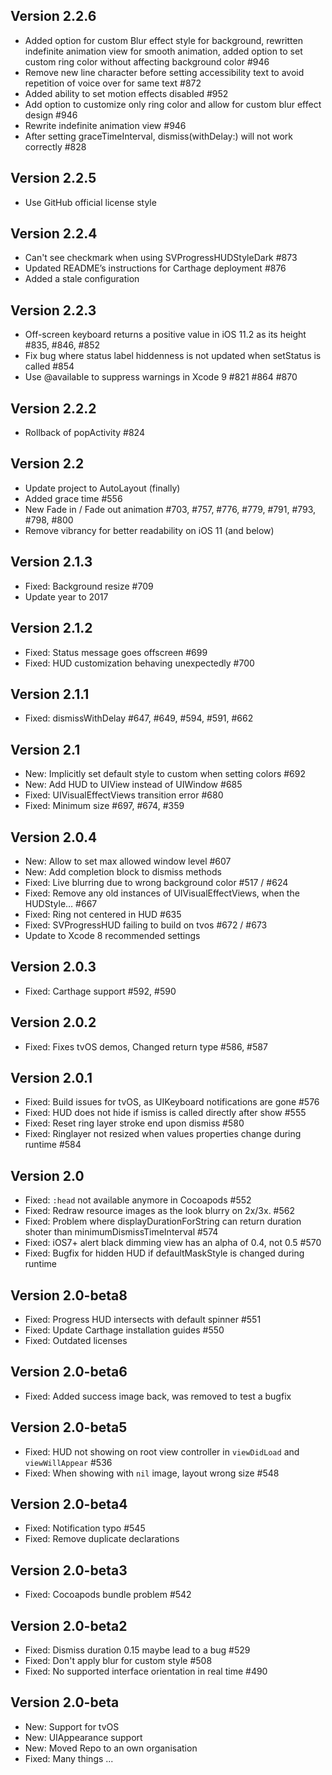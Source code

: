 ## Version 2.2.6
* Added option for custom Blur effect style for background,  rewritten indefinite animation view for smooth animation, added option to set custom ring color without affecting background color #946
* Remove new line character before setting accessibility text to avoid repetition of voice over for same text #872
* Added ability to set motion effects disabled #952
* Add option to customize only ring color and allow for custom blur effect design #946
* Rewrite indefinite animation view #946
* After setting graceTimeInterval, dismiss(withDelay:) will not work correctly #828

## Version 2.2.5
* Use GitHub official license style

## Version 2.2.4
* Can't see checkmark when using SVProgressHUDStyleDark #873
* Updated README’s instructions for Carthage deployment #876
* Added a stale configuration

## Version 2.2.3
* Off-screen keyboard returns a positive value in iOS 11.2 as its height #835, #846, #852
* Fix bug where status label hiddenness is not updated when setStatus is called #854
* Use @available to suppress warnings in Xcode 9 #821 #864 #870

## Version 2.2.2
* Rollback of popActivity #824

## Version 2.2
* Update project to AutoLayout (finally)
* Added grace time #556
* New Fade in / Fade out animation #703, #757, #776, #779, #791, #793, #798, #800
* Remove vibrancy for better readability on iOS 11 (and below)

## Version 2.1.3
* Fixed: Background resize #709
* Update year to 2017

## Version 2.1.2
* Fixed: Status message goes offscreen #699
* Fixed: HUD customization behaving unexpectedly #700

## Version 2.1.1
* Fixed: dismissWithDelay #647, #649, #594, #591, #662

## Version 2.1
* New: Implicitly set default style to custom when setting colors #692
* New: Add HUD to UIView instead of UIWindow #685
* Fixed: UIVisualEffectViews transition error #680
* Fixed: Minimum size #697, #674, #359

## Version 2.0.4
* New: Allow to set max allowed window level #607
* New: Add completion block to dismiss methods
* Fixed: Live blurring due to wrong background color #517 / #624
* Fixed: Remove any old instances of UIVisualEffectViews, when the HUDStyle… #667
* Fixed: Ring not centered in HUD #635
* Fixed: SVProgressHUD failing to build on tvos #672 / #673
* Update to Xcode 8 recommended settings

## Version 2.0.3
* Fixed: Carthage support #592, #590

## Version 2.0.2
* Fixed: Fixes tvOS demos, Changed return type #586, #587

## Version 2.0.1
* Fixed: Build issues for tvOS, as UIKeyboard notifications are gone #576
* Fixed: HUD does not hide if ismiss is called directly after show #555
* Fixed: Reset ring layer stroke end upon dismiss #580
* Fixed: Ringlayer not resized when values properties change during runtime #584

## Version 2.0
* Fixed: `:head` not available anymore in Cocoapods #552
* Fixed: Redraw resource images as the look blurry on 2x/3x. #562
* Fixed: Problem where displayDurationForString can return duration shoter than minimumDismissTimeInterval #574
* Fixed: iOS7+ alert black dimming view has an alpha of 0.4, not 0.5 #570
* Fixed: Bugfix for hidden HUD if defaultMaskStyle is changed during runtime

## Version 2.0-beta8
* Fixed: Progress HUD intersects with default spinner #551
* Fixed: Update Carthage installation guides #550
* Fixed: Outdated licenses

## Version 2.0-beta6
* Fixed: Added success image back, was removed to test a bugfix

## Version 2.0-beta5
* Fixed: HUD not showing on root view controller in `viewDidLoad` and `viewWillAppear` #536
* Fixed: When showing with `nil` image, layout wrong size #548

## Version 2.0-beta4
* Fixed: Notification typo #545
* Fixed: Remove duplicate declarations

## Version 2.0-beta3
* Fixed: Cocoapods bundle problem #542

## Version 2.0-beta2
* Fixed: Dismiss duration 0.15 maybe lead to a bug #529
* Fixed: Don't apply blur for custom style #508
* Fixed: No supported interface orientation in real time #490

## Version 2.0-beta
* New: Support for tvOS 
* New: UIAppearance support
* New: Moved Repo to an own organisation
* Fixed: Many things ... 
